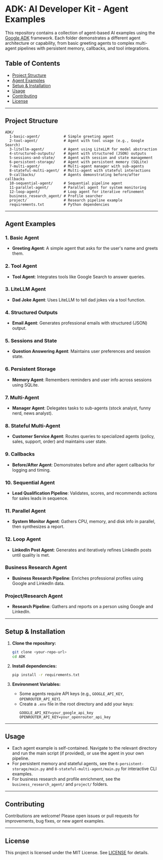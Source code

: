 # ADK: AI Developer Kit - Agent Examples

This repository contains a collection of agent-based AI examples using the [Google ADK](https://github.com/google/adk) framework. Each folder demonstrates a different agent architecture or capability, from basic greeting agents to complex multi-agent pipelines with persistent memory, callbacks, and tool integrations.

## Table of Contents
- [Project Structure](#project-structure)
- [Agent Examples](#agent-examples)
- [Setup & Installation](#setup--installation)
- [Usage](#usage)
- [Contributing](#contributing)
- [License](#license)

---

## Project Structure

```
ADK/
  1-basic-agent/           # Simple greeting agent
  2-tool-agent/            # Agent with tool usage (e.g., Google Search)
  3-litellm-agent/         # Agent using LiteLLM for model abstraction
  4-structured-outputs/    # Agent with structured (JSON) outputs
  5-sessions-and-state/    # Agent with session and state management
  6-persistent-storage/    # Agent with persistent memory (SQLite)
  7-multi-agent/           # Multi-agent manager with sub-agents
  8-stateful-multi-agent/  # Multi-agent with stateful interactions
  9-callbacks/             # Agents demonstrating before/after callbacks
  10-sequential-agent/     # Sequential pipeline agent
  11-parallel-agent/       # Parallel agent for system monitoring
  12-loop-agent/           # Loop agent for iterative refinement
  business_research_agent/ # Profile searcher
  project/                 # Research pipeline example
  requirements.txt         # Python dependencies
```

---

## Agent Examples

### 1. Basic Agent
- **Greeting Agent**: A simple agent that asks for the user's name and greets them.

### 2. Tool Agent
- **Tool Agent**: Integrates tools like Google Search to answer queries.

### 3. LiteLLM Agent
- **Dad Joke Agent**: Uses LiteLLM to tell dad jokes via a tool function.

### 4. Structured Outputs
- **Email Agent**: Generates professional emails with structured (JSON) output.

### 5. Sessions and State
- **Question Answering Agent**: Maintains user preferences and session state.

### 6. Persistent Storage
- **Memory Agent**: Remembers reminders and user info across sessions using SQLite.

### 7. Multi-Agent
- **Manager Agent**: Delegates tasks to sub-agents (stock analyst, funny nerd, news analyst).

### 8. Stateful Multi-Agent
- **Customer Service Agent**: Routes queries to specialized agents (policy, sales, support, order) and maintains user state.

### 9. Callbacks
- **Before/After Agent**: Demonstrates before and after agent callbacks for logging and timing.

### 10. Sequential Agent
- **Lead Qualification Pipeline**: Validates, scores, and recommends actions for sales leads in sequence.

### 11. Parallel Agent
- **System Monitor Agent**: Gathers CPU, memory, and disk info in parallel, then synthesizes a report.

### 12. Loop Agent
- **LinkedIn Post Agent**: Generates and iteratively refines LinkedIn posts until quality is met.

### Business Research Agent
- **Business Research Pipeline**: Enriches professional profiles using Google and LinkedIn data.

### Project/Research Agent
- **Research Pipeline**: Gathers and reports on a person using Google and LinkedIn.

---

## Setup & Installation

1. **Clone the repository:**
   ```bash
   git clone <your-repo-url>
   cd ADK
   ```

2. **Install dependencies:**
   ```bash
   pip install -r requirements.txt
   ```

3. **Environment Variables:**
   - Some agents require API keys (e.g., `GOOGLE_API_KEY`, `OPENROUTER_API_KEY`).
   - Create a `.env` file in the root directory and add your keys:
     ```env
     GOOGLE_API_KEY=your_google_api_key
     OPENROUTER_API_KEY=your_openrouter_api_key
     ```

---

## Usage

- Each agent example is self-contained. Navigate to the relevant directory and run the main script (if provided), or use the agent in your own pipeline.
- For persistent memory and stateful agents, see the `6-persistent-storage/main.py` and `8-stateful-multi-agent/main.py` for interactive CLI examples.
- For business research and profile enrichment, see the `business_research_agent/` and `project/` folders.

---

## Contributing

Contributions are welcome! Please open issues or pull requests for improvements, bug fixes, or new agent examples.

---

## License

This project is licensed under the MIT License. See [LICENSE](https://github.com/bhancockio/agent-development-kit-crash-course/tree/main) for details. 
